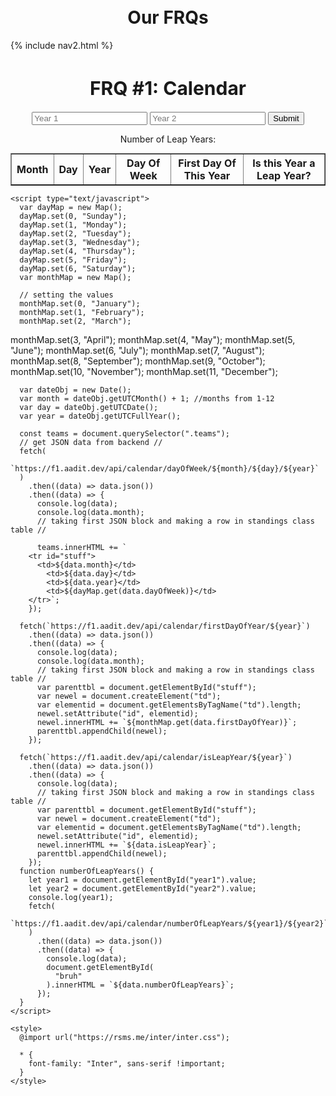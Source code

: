 <br>
<br>
<h1 style ="text-align: center">Our FRQs</h1>

<div id="title">
{% include nav2.html %}
</div>

<html lang="en">
  <head>
    <meta charset="UTF-8" />
    <meta http-equiv="X-UA-Compatible" content="IE=edge" />
    <meta name="viewport" content="width=device-width, initial-scale=1.0" />
    <title>FRQ #1</title>
  </head>

  <body>
    <h1 style="text-align: center; font-size: 30px">
      FRQ
      <span style="font-weight: bold">#1: Calendar</span>
    </h1>
 <div style="margin: 0 auto; text-align: center">
    <input id="year1" type="text" placeholder="Year 1" />
    <input id="year2" type="text" placeholder="Year 2" />
    <button type="submit" onclick="numberOfLeapYears()">Submit</button>
    <p>Number of Leap Years:</p>
    <p id="bruh"></p>
    <table style="margin: 0 auto;" class="teams" border="1">
      <tr>
        <th>Month</th>
        <th>Day</th>
        <th>Year</th>
        <th>Day Of Week</th>
        <th>First Day Of This Year</th>
        <th>Is this Year a Leap Year?</th>
      </tr>
    </table>
</div>

    <script type="text/javascript">
      var dayMap = new Map();
      dayMap.set(0, "Sunday");
      dayMap.set(1, "Monday");
      dayMap.set(2, "Tuesday");
      dayMap.set(3, "Wednesday");
      dayMap.set(4, "Thursday");
      dayMap.set(5, "Friday");
      dayMap.set(6, "Saturday");
      var monthMap = new Map();

      // setting the values
      monthMap.set(0, "January");
      monthMap.set(1, "February");
      monthMap.set(2, "March");

monthMap.set(3, "April");
monthMap.set(4, "May");
monthMap.set(5, "June");
monthMap.set(6, "July");
monthMap.set(7, "August");
monthMap.set(8, "September");
monthMap.set(9, "October");
monthMap.set(10, "November");
monthMap.set(11, "December");

      var dateObj = new Date();
      var month = dateObj.getUTCMonth() + 1; //months from 1-12
      var day = dateObj.getUTCDate();
      var year = dateObj.getUTCFullYear();

      const teams = document.querySelector(".teams");
      // get JSON data from backend //
      fetch(
        `https://f1.aadit.dev/api/calendar/dayOfWeek/${month}/${day}/${year}`
      )
        .then((data) => data.json())
        .then((data) => {
          console.log(data);
          console.log(data.month);
          // taking first JSON block and making a row in standings class table //

          teams.innerHTML += `
        <tr id="stuff">
          <td>${data.month}</td>
            <td>${data.day}</td>
            <td>${data.year}</td>
            <td>${dayMap.get(data.dayOfWeek)}</td>
        </tr>`;
        });

      fetch(`https://f1.aadit.dev/api/calendar/firstDayOfYear/${year}`)
        .then((data) => data.json())
        .then((data) => {
          console.log(data);
          console.log(data.month);
          // taking first JSON block and making a row in standings class table //
          var parenttbl = document.getElementById("stuff");
          var newel = document.createElement("td");
          var elementid = document.getElementsByTagName("td").length;
          newel.setAttribute("id", elementid);
          newel.innerHTML += `${monthMap.get(data.firstDayOfYear)}`;
          parenttbl.appendChild(newel);
        });

      fetch(`https://f1.aadit.dev/api/calendar/isLeapYear/${year}`)
        .then((data) => data.json())
        .then((data) => {
          console.log(data);
          // taking first JSON block and making a row in standings class table //
          var parenttbl = document.getElementById("stuff");
          var newel = document.createElement("td");
          var elementid = document.getElementsByTagName("td").length;
          newel.setAttribute("id", elementid);
          newel.innerHTML += `${data.isLeapYear}`;
          parenttbl.appendChild(newel);
        });
      function numberOfLeapYears() {
        let year1 = document.getElementById("year1").value;
        let year2 = document.getElementById("year2").value;
        console.log(year1);
        fetch(
          `https://f1.aadit.dev/api/calendar/numberOfLeapYears/${year1}/${year2}`
        )
          .then((data) => data.json())
          .then((data) => {
            console.log(data);
            document.getElementById(
              "bruh"
            ).innerHTML = `${data.numberOfLeapYears}`;
          });
      }
    </script>

    <style>
      @import url("https://rsms.me/inter/inter.css");

      * {
        font-family: "Inter", sans-serif !important;
      }
    </style>

  </body>
</html>
